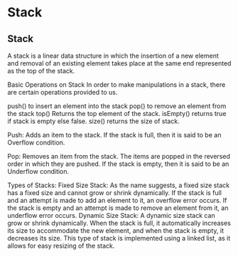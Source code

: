 # Stack
## Stack
A stack is a linear data structure in which the insertion of a new element and removal of an existing element takes place at the same end represented as the top of the stack.

Basic Operations on Stack
In order to make manipulations in a stack, there are certain operations provided to us.

push() to insert an element into the stack
pop() to remove an element from the stack
top() Returns the top element of the stack.
isEmpty() returns true if stack is empty else false.
size() returns the size of stack.

Push:
Adds an item to the stack. If the stack is full, then it is said to be an Overflow condition.

Pop:
Removes an item from the stack. The items are popped in the reversed order in which they are pushed. If the stack is empty, then it is said to be an Underflow condition.

Types of Stacks:
Fixed Size Stack: As the name suggests, a fixed size stack has a fixed size and cannot grow or shrink dynamically. If the stack is full and an attempt is made to add an element to it, an overflow error occurs. If the stack is empty and an attempt is made to remove an element from it, an underflow error occurs.
Dynamic Size Stack: A dynamic size stack can grow or shrink dynamically. When the stack is full, it automatically increases its size to accommodate the new element, and when the stack is empty, it decreases its size. This type of stack is implemented using a linked list, as it allows for easy resizing of the stack.
